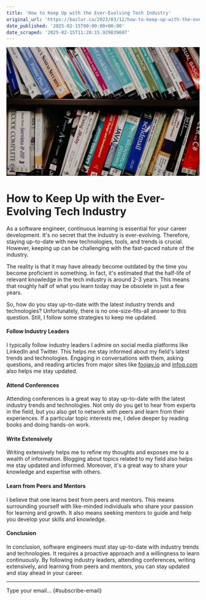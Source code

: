 ```yaml
---
title: 'How to Keep Up with the Ever-Evolving Tech Industry'
original_url: 'https://bazlur.ca/2023/03/12/how-to-keep-up-with-the-ever-evolving-tech-industry/'
date_published: '2025-02-15T00:00:00+00:00'
date_scraped: '2025-02-15T11:28:15.929839607'
---
```


![](images/kenny-eliason-uecskkdb1pg-unsplash-scaled.jpg)

How to Keep Up with the Ever-Evolving Tech Industry
===================================================

As a software engineer, continuous learning is essential for your career development. It's no secret that the industry is ever-evolving. Therefore, staying up-to-date with new technologies, tools, and trends is crucial. However, keeping up can be challenging with the fast-paced nature of the industry.

The reality is that it may have already become outdated by the time you become proficient in something. In fact, it's estimated that the half-life of relevant knowledge in the tech industry is around 2-3 years. This means that roughly half of what you learn today may be obsolete in just a few years.

So, how do you stay up-to-date with the latest industry trends and technologies? Unfortunately, there is no one-size-fits-all answer to this question. Still, I follow some strategies to keep me updated.

#### Follow Industry Leaders

I typically follow industry leaders I admire on social media platforms like LinkedIn and Twitter. This helps me stay informed about my field's latest trends and technologies. Engaging in conversations with them, asking questions, and reading articles from major sites like [foojay.io](https://foojay.io/) and [infoq.com](https://www.infoq.com/) also helps me stay updated.

#### Attend Conferences

Attending conferences is a great way to stay up-to-date with the latest industry trends and technologies. Not only do you get to hear from experts in the field, but you also get to network with peers and learn from their experiences. If a particular topic interests me, I delve deeper by reading books and doing hands-on work.

#### Write Extensively

Writing extensively helps me to refine my thoughts and exposes me to a wealth of information. Blogging about topics related to my field also helps me stay updated and informed. Moreover, it's a great way to share your knowledge and expertise with others.

#### Learn from Peers and Mentors

I believe that one learns best from peers and mentors. This means surrounding yourself with like-minded individuals who share your passion for learning and growth. It also means seeking mentors to guide and help you develop your skills and knowledge.

#### Conclusion

In conclusion, software engineers must stay up-to-date with industry trends and technologies. It requires a proactive approach and a willingness to learn continuously. By following industry leaders, attending conferences, writing extensively, and learning from peers and mentors, you can stay updated and stay ahead in your career.

*** ** * ** ***

Type your email... {#subscribe-email}

